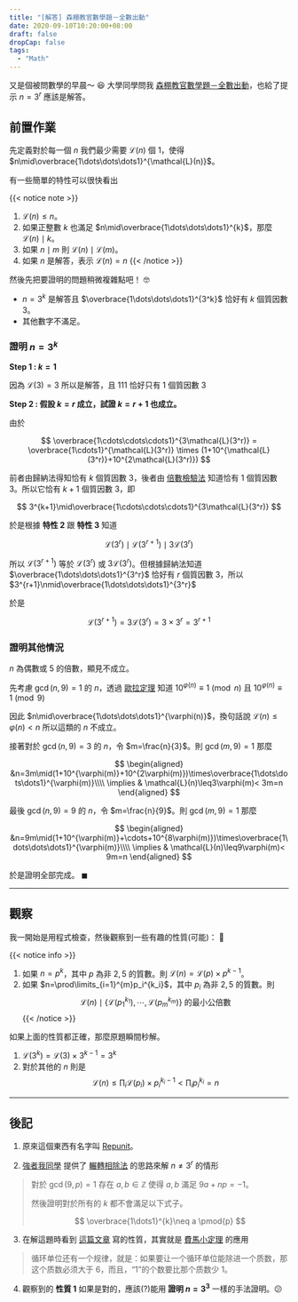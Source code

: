 ```yaml
---
title: "[解答] 森棚教官數學題－全數出動"
date: 2020-09-10T10:20:00+08:00
draft: false
dropCap: false
tags:
  - "Math"
---
```


又是個被問數學的早晨～ 😆 大學同學問我 [森棚教官數學題－全數出動](https://www.ntsec.edu.tw/LiveSupply-Content.aspx?a=6829&fld=&key=&isd=1&icop=10&p=1&lsid=16288)，也給了提示 $n=3^r$ 應該是解答。

## 前置作業

先定義對於每一個 $n$ 我們最少需要 $\mathcal{L}(n)$ 個 $1$，使得 $n\mid\overbrace{1\dots\dots\dots1}^{\mathcal{L}(n)}$。

有一些簡單的特性可以很快看出

{{< notice note >}} 
1. $\mathcal{L}(n)\leq n$。
2. 如果正整數 $k$ 也滿足 $n\mid\overbrace{1\dots\dots\dots1}^{k}$，那麼 $\mathcal{L}(n)\mid k$。
3. 如果 $n\mid m$ 則 $\mathcal{L}(n)\mid\mathcal{L}(m)$。
4. 如果 $n$ 是解答，表示 $\mathcal{L}(n)=n$
{{< /notice >}}

然後先把要證明的問題稍微複雜點吧！ 🤓

- $n=3^k$ 是解答且 $\overbrace{1\dots\dots\dots1}^{3^k}$ 恰好有 $k$ 個質因數 $3$。
- 其他數字不滿足。

### 證明 $n=3^k$

**Step 1 : $k=1$**

因為 $\mathcal{L}(3)=3$ 所以是解答，且 $111$ 恰好只有 $1$ 個質因數 $3$

**Step 2 : 假設 $k=r$ 成立，試證 $k=r+1$ 也成立。**

由於 

$$
\overbrace{1\cdots\cdots\cdots1}^{3\mathcal{L}(3^r)} = \overbrace{1\cdots1}^{\mathcal{L}(3^r)} \times (1+10^{\mathcal{L}(3^r)}+10^{2\mathcal{L}(3^r)})
$$

前者由歸納法得知恰有 $k$ 個質因數 $3$，後者由 [倍數檢驗法](https://zh.wikipedia.org/wiki/%E5%80%8D%E6%95%B8) 知道恰有 $1$ 個質因數 $3$。所以它恰有 $k+1$ 個質因數 $3$，即


$$
3^{k+1}\mid\overbrace{1\cdots\cdots\cdots1}^{3\mathcal{L}(3^r)}
$$

於是根據 **特性 2** 跟 **特性 3** 知道

$$
\mathcal{L}(3^r)\mid\mathcal{L}(3^{r+1})\mid3\mathcal{L}(3^r)
$$

所以 $\mathcal{L}(3^{r+1})$ 等於 $\mathcal{L}(3^r)$ 或 $3\mathcal{L}(3^r)$。但根據歸納法知道 $\overbrace{1\dots\dots\dots1}^{3^r}$ 恰好有 $r$ 個質因數 $3$，所以 $3^{r+1}\nmid\overbrace{1\dots\dots\dots1}^{3^r}$

於是

$$
\mathcal{L}(3^{r+1})=3\mathcal{L}(3^r)=3\times3^r=3^{r+1}
$$

### 證明其他情況

$n$ 為偶數或 $5$ 的倍數，顯見不成立。

先考慮 $\gcd(n,9) = 1$ 的 $n$，透過 [歐拉定理](<https://zh.wikipedia.org/wiki/%E6%AC%A7%E6%8B%89%E5%AE%9A%E7%90%86_(%E6%95%B0%E8%AE%BA)>) 知道 $10^{\varphi(n)}\equiv1\pmod{n}$ 且 $10^{\varphi(n)}\equiv1\pmod{9}$

因此 $n\mid\overbrace{1\dots\dots\dots1}^{\varphi(n)}$，換句話說 $\mathcal{L}(n)\leq\varphi(n)< n$ 所以這類的 $n$ 不成立。

接著對於 $\gcd(n,9) = 3$ 的 $n$，令 $m=\frac{n}{3}$。則 $\gcd(m,9)=1$ 那麼

$$
\begin{aligned}
&n=3m\mid(1+10^{\varphi(m)}+10^{2\varphi(m)})\times\overbrace{1\dots\dots\dots1}^{\varphi(m)}\\\\
\implies & \mathcal{L}(n)\leq3\varphi(m)< 3m=n
\end{aligned}
$$

最後 $\gcd(n,9) = 9$ 的 $n$，令 $m=\frac{n}{9}$。則 $\gcd(m,9)=1$ 那麼

$$
\begin{aligned}
&n=9m\mid(1+10^{\varphi(m)}+\cdots+10^{8\varphi(m)})\times\overbrace{1\dots\dots\dots1}^{\varphi(m)}\\\\
\implies & \mathcal{L}(n)\leq9\varphi(m)< 9m=n
\end{aligned}
$$

於是證明全部完成。 $\blacksquare$

---

## 觀察

我一開始是用程式檢查，然後觀察到一些有趣的性質(可能)： 🤔

{{< notice info >}} 
1. 如果 $n=p^k$，其中 $p$ 為非 $2, 5$ 的質數。則 $\mathcal{L}(n)=\mathcal{L}(p)\times p^{k-1}$。
2. 如果 $n=\prod\limits_{i=1}^{m}p_i^{k_i}$，其中 $p_i$ 為非 $2, 5$ 的質數。則
$$
\mathcal{L}(n)\mid \{\mathcal{L}(p_1^{k_1}),\cdots,\mathcal{L}(p_m^{k_m})\}\text{ 的最小公倍數}
$$
{{< /notice >}}

如果上面的性質都正確，那麼原題瞬間秒解。

1. $\mathcal{L}(3^k)=\mathcal{L}(3)\times 3^{k-1} = 3^k$
2. 對於其他的 $n$ 則是
   $$
   \mathcal{L}(n)\leq\prod_i\mathcal{L}(p_i)\times p_i^{k_i-1}< \prod_i p_i^{k_i}=n
   $$

---

## 後記

1. 原來這個東西有名字叫 [Repunit](https://en.wikipedia.org/wiki/Repunit)。

2. [強者我同學](https://sites.google.com/view/ft-tu/home) 提供了 [輾轉相除法](https://zh.wikipedia.org/wiki/%E8%BC%BE%E8%BD%89%E7%9B%B8%E9%99%A4%E6%B3%95) 的思路來解 $n\neq 3^r$ 的情形

> 對於 $\gcd(9,p)=1$ 存在 $a,b\in\mathbb{Z}$ 使得 $a,b$ 滿足 $9a+np=-1$。
>
> 然後證明對於所有的 $k$ 都不會滿足以下式子。
>
> $$
> \overbrace{1\dots1}^{k}\neq a \pmod{p}
> $$

3. 在解這題時看到 [這篇文章](https://baike.baidu.com/item/%E5%BE%AA%E7%8E%AF%E5%8D%95%E4%BD%8D) 寫的性質，其實就是 [費馬小定理](https://zh.wikipedia.org/wiki/%E8%B4%B9%E9%A9%AC%E5%B0%8F%E5%AE%9A%E7%90%86) 的應用

> 循环单位还有一个规律，就是：如果要让一个循环单位能除进一个质数，那这个质数必须大于 6，而且，“1”的个数要比那个质数少 1。

4. 觀察到的 **性質 1** 如果是對的，應該(?)能用 **證明 $n=3^3$** 一樣的手法證明。😕
